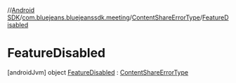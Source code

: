 //[Android SDK](../../../index.md)/[com.bluejeans.bluejeanssdk.meeting](../../index.md)/[ContentShareErrorType](../index.md)/[FeatureDisabled](index.md)



# FeatureDisabled  
 [androidJvm] object [FeatureDisabled](index.md) : [ContentShareErrorType](../index.md)   

